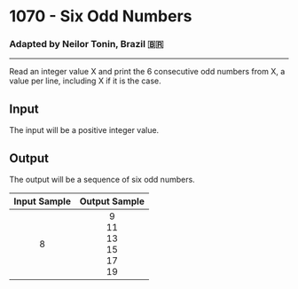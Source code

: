 # 1070 - Six Odd Numbers
### Adapted by Neilor Tonin, Brazil <span>&#x1f1e7;&#x1f1f7;</span>
---

Read an integer value X and print the 6 consecutive odd numbers from X, a value per line, including X if it is the case.

## Input

The input will be a positive integer value.

## Output

The output will be a sequence of six odd numbers.

| Input Sample | Output Sample |
| --- | --- |
|<div align="center">8</div>|<div align="center">9</br>11</br>13</br>15</br>17</br>19</div>|